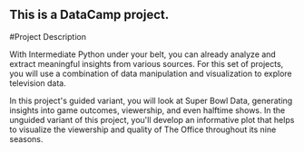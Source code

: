 ## This is a DataCamp project.

#Project Description

With Intermediate Python under your belt, you can already analyze and extract meaningful insights from various sources. For this set of projects, 
you will use a combination of data manipulation and visualization to explore television data.

In this project's guided variant, you will look at Super Bowl Data, generating insights into game outcomes, 
viewership, and even halftime shows. In the unguided variant of this project, you'll develop an informative plot that helps to 
visualize the viewership and quality of The Office throughout its nine seasons.
